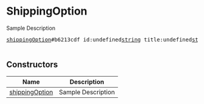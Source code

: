 # ShippingOption

Sample Description

<pre>
<a href="../constructor/shippingOption">shippingOption</a>#b6213cdf id:undefined<a href="../type/string.md">string</a> title:undefined<a href="../type/string.md">string</a> prices:undefinedVector&lt;<a href="../type/LabeledPrice.md">LabeledPrice</a>&gt; = undefined<a href="../type/ShippingOption.md">ShippingOption</a>;

</pre>

## Constructors

| Name | Description |
|------|-------------|
| [shippingOption](../constructor/shippingOption.md) | Sample Description |

